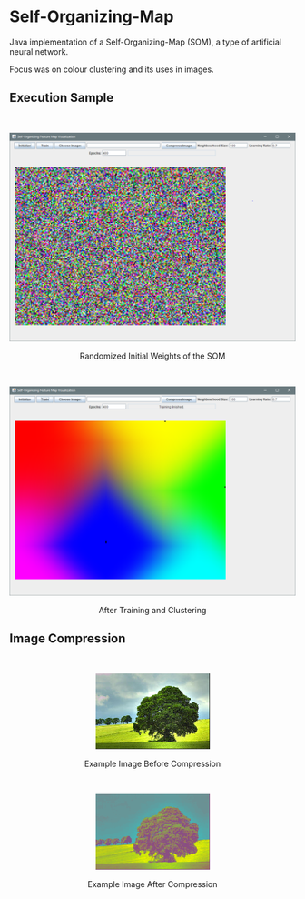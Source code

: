 # Self-Organizing-Map
Java implementation of a Self-Organizing-Map (SOM), a type of artificial neural network.

Focus was on colour clustering and its uses in images.

## Execution Sample
&nbsp;
<p align = "center">
    <img src="https://raw.githubusercontent.com/tn16jv/Self-Organizing-Map/master/Images/initial.png" alt="Pre-Train">
</p>
<p align="center">Randomized Initial Weights of the SOM</p>

&nbsp;
<p align = "center">
    <img src="https://raw.githubusercontent.com/tn16jv/Self-Organizing-Map/master/Images/trained.png" alt="Post-Train">
</p>
<p align="center">After Training and Clustering</p>

## Image Compression
&nbsp;
<p align = "center">
    <img src="https://raw.githubusercontent.com/tn16jv/Self-Organizing-Map/master/Images/example.PNG" alt="Pre-Compress">
</p>
<p align="center">Example Image Before Compression</p>

&nbsp;
<p align = "center">
    <img src="https://raw.githubusercontent.com/tn16jv/Self-Organizing-Map/master/Images/compressed.png" alt="Post-Compress">
</p>
<p align="center">Example Image After Compression</p>
